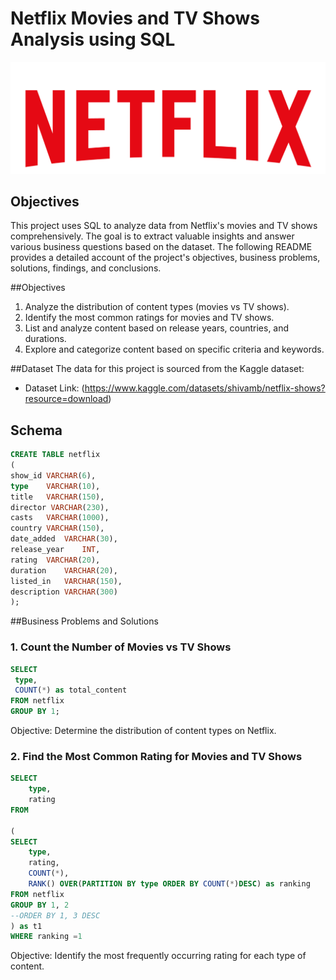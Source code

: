 # Netflix Movies and TV Shows Analysis using SQL
![Netflix Logo](https://github.com/kellystrings/Netflix_business_project/blob/main/Netflix-logo.png)


## Objectives
This project uses SQL to analyze data from Netflix's movies and TV shows comprehensively. The goal is to extract valuable insights and answer various business questions based on the dataset. The following README provides a detailed account of the project's objectives, business problems, solutions, findings, and conclusions.

##Objectives
1. Analyze the distribution of content types (movies vs TV shows).
2. Identify the most common ratings for movies and TV shows.
3. List and analyze content based on release years, countries, and durations.
4. Explore and categorize content based on specific criteria and keywords.

##Dataset
The data for this project is sourced from the Kaggle dataset:

* Dataset Link: (https://www.kaggle.com/datasets/shivamb/netflix-shows?resource=download)

## Schema
```sql
CREATE TABLE netflix
(
show_id	VARCHAR(6),
type	VARCHAR(10),
title	VARCHAR(150),
director VARCHAR(230),
casts	VARCHAR(1000),
country	VARCHAR(150),
date_added	VARCHAR(30),
release_year	INT,
rating	VARCHAR(20),
duration	VARCHAR(20),
listed_in	VARCHAR(150),
description VARCHAR(300)
);
```

##Business Problems and Solutions
### 1. Count the Number of Movies vs TV Shows
   ```sql
   SELECT 
	type,
	COUNT(*) as total_content
FROM netflix
GROUP BY 1;
   ```
Objective: Determine the distribution of content types on Netflix.

### 2. Find the Most Common Rating for Movies and TV Shows
```sql
SELECT
	type,
	rating
FROM

(
SELECT
	type,
	rating,
	COUNT(*),
	RANK() OVER(PARTITION BY type ORDER BY COUNT(*)DESC) as ranking
FROM netflix
GROUP BY 1, 2
--ORDER BY 1, 3 DESC
) as t1
WHERE ranking =1
```
Objective: Identify the most frequently occurring rating for each type of content.
